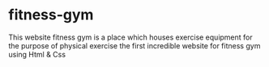 # fitness-gym
This website fitness gym is a place which houses exercise equipment for the purpose of physical exercise the first incredible website for fitness gym using Html &amp; Css
